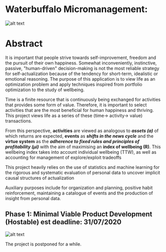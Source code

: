 # Waterbuffalo Micromanagement: 

![alt text](https://github.com/waterbuffalo13/Waterbuffalo-Micromanagement/blob/master/screenshot-gif.gif)

# Abstract
It is important that people strive towards self-improvement, freedom and the pursuit of their own happiness. Somewhat inconveniently, instinctive, passive, "human-driven" decision-making is not the most reliable strategy for self-actualization because of the tendency for short-term, idealistic or emotional reasoning. The purpose of this application is to view life as an optimization problem and apply techniques inspired from portfolio optimization to the study of wellbeing. 

Time is a finite resource that is continuously being exchanged for activities that provides some form of value. Therefore, it is important to select activities that are the most beneficial for human happiness and thriving. This project views life as a series of these (time-> activity-> value) transactions.

From this perspective, **activities** are viewed as analogous to ***assets (a)*** of which returns are expected, **events** as ***shifts in the news cycle*** and the **virtue system** as the ***adherence to fixed rules and principles of profitability (μi)*** with the aim of maximising an **index of wellbeing (R)**. This wellbeing index takes into account individual wellbeing (TTW), as well as accounting for management of explore/exploit tradeoffs

This project  heavily relies on the use of statistics and machine learning for the rigorous and systematic evaluation of personal data to uncover implicit causal structures of actualization

Auxiliary purposes include for organization and planning, positive habit reinforcement, maintaining a catalogue of events and the production of insight from personal data.

## Phase 1: Minimal Viable Product Development (Hostable) est deadline: 31/07/2020
![alt text](https://github.com/waterbuffalo13/Waterbuffalo-Micromanagement/blob/master/misc_image/er_diagram.png)

The project is postponed for a while.
